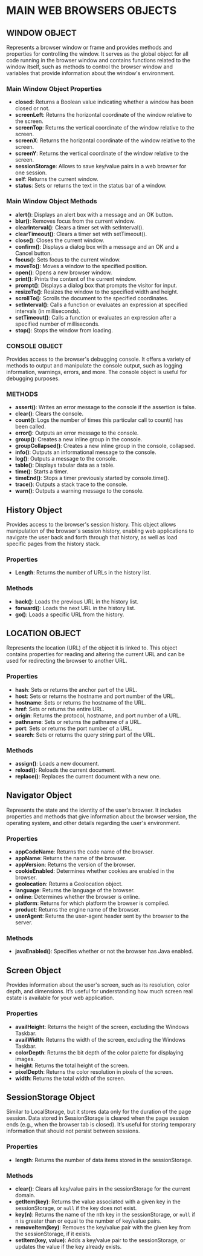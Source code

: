 # MAIN WEB BROWSERS OBJECTS

## WINDOW OBJECT

Represents a browser window or frame and provides methods and properties for controlling the window. It serves as the global object for all code running in the browser window and contains functions related to the window itself, such as methods to control the browser window and variables that provide information about the window's environment.

### Main Window Object Properties

- **closed**: Returns a Boolean value indicating whether a window has been closed or not.
- **screenLeft**: Returns the horizontal coordinate of the window relative to the screen.
- **screenTop**: Returns the vertical coordinate of the window relative to the screen.
- **screenX**: Returns the horizontal coordinate of the window relative to the screen.
- **screenY**: Returns the vertical coordinate of the window relative to the screen.
- **sessionStorage**: Allows to save key/value pairs in a web browser for one session.
- **self**: Returns the current window.
- **status**: Sets or returns the text in the status bar of a window.

### Main Window Object Methods

- **alert()**: Displays an alert box with a message and an OK button.
- **blur()**: Removes focus from the current window.
- **clearInterval()**: Clears a timer set with setInterval().
- **clearTimeout()**: Clears a timer set with setTimeout().
- **close()**: Closes the current window.
- **confirm()**: Displays a dialog box with a message and an OK and a Cancel button.
- **focus()**: Sets focus to the current window.
- **moveTo()**: Moves a window to the specified position.
- **open()**: Opens a new browser window.
- **print()**: Prints the content of the current window.
- **prompt()**: Displays a dialog box that prompts the visitor for input.
- **resizeTo()**: Resizes the window to the specified width and height.
- **scrollTo()**: Scrolls the document to the specified coordinates.
- **setInterval()**: Calls a function or evaluates an expression at specified intervals (in milliseconds).
- **setTimeout()**: Calls a function or evaluates an expression after a specified number of milliseconds.
- **stop()**: Stops the window from loading.

### CONSOLE OBJECT

Provides access to the browser's debugging console. It offers a variety of methods to output and manipulate the console output, such as logging information, warnings, errors, and more. The console object is useful for debugging purposes.

### METHODS

- **assert()**: Writes an error message to the console if the assertion is false.
- **clear()**: Clears the console.
- **count()**: Logs the number of times this particular call to count() has been called.
- **error()**: Outputs an error message to the console.
- **group()**: Creates a new inline group in the console.
- **groupCollapsed()**: Creates a new inline group in the console, collapsed.
- **info()**: Outputs an informational message to the console.
- **log()**: Outputs a message to the console.
- **table()**: Displays tabular data as a table.
- **time()**: Starts a timer.
- **timeEnd()**: Stops a timer previously started by console.time().
- **trace()**: Outputs a stack trace to the console.
- **warn()**: Outputs a warning message to the console.

## History Object

Provides access to the browser's session history. This object allows manipulation of the browser's session history, enabling web applications to navigate the user back and forth through that history, as well as load specific pages from the history stack.

### Properties

- **Length**: Returns the number of URLs in the history list.

### Methods

- **back()**: Loads the previous URL in the history list.
- **forward()**: Loads the next URL in the history list.
- **go()**: Loads a specific URL from the history.

## LOCATION OBJECT

Represents the location (URL) of the object it is linked to. This object contains properties for reading and altering the current URL and can be used for redirecting the browser to another URL.

### Properties

- **hash**: Sets or returns the anchor part of the URL.
- **host**: Sets or returns the hostname and port number of the URL.
- **hostname**: Sets or returns the hostname of the URL.
- **href**: Sets or returns the entire URL.
- **origin**: Returns the protocol, hostname, and port number of a URL.
- **pathname**: Sets or returns the pathname of a URL.
- **port**: Sets or returns the port number of a URL.
- **search**: Sets or returns the query string part of the URL.

### Methods

- **assign()**: Loads a new document.
- **reload()**: Reloads the current document.
- **replace()**: Replaces the current document with a new one.

## Navigator Object

Represents the state and the identity of the user's browser. It includes properties and methods that give information about the browser version, the operating system, and other details regarding the user's environment.

### Properties

- **appCodeName**: Returns the code name of the browser.
- **appName**: Returns the name of the browser.
- **appVersion**: Returns the version of the browser.
- **cookieEnabled**: Determines whether cookies are enabled in the browser.
- **geolocation**: Returns a Geolocation object.
- **language**: Returns the language of the browser.
- **online**: Determines whether the browser is online.
- **platform**: Returns for which platform the browser is compiled.
- **product**: Returns the engine name of the browser.
- **userAgent**: Returns the user-agent header sent by the browser to the server.

### Methods

- **javaEnabled()**: Specifies whether or not the browser has Java enabled.

## Screen Object

Provides information about the user's screen, such as its resolution, color depth, and dimensions. It’s useful for understanding how much screen real estate is available for your web application.

### Properties

- **availHeight**: Returns the height of the screen, excluding the Windows Taskbar.
- **availWidth**: Returns the width of the screen, excluding the Windows Taskbar.
- **colorDepth**: Returns the bit depth of the color palette for displaying images.
- **height**: Returns the total height of the screen.
- **pixelDepth**: Returns the color resolution in pixels of the screen.
- **width**: Returns the total width of the screen.

## SessionStorage Object

Similar to LocalStorage, but it stores data only for the duration of the page session. Data stored in SessionStorage is cleared when the page session ends (e.g., when the browser tab is closed). It’s useful for storing temporary information that should not persist between sessions.

### Properties

- **length**: Returns the number of data items stored in the sessionStorage.

### Methods

- **clear()**: Clears all key/value pairs in the sessionStorage for the current domain.
- **getItem(key)**: Returns the value associated with a given key in the sessionStorage, or `null` if the key does not exist.
- **key(n)**: Returns the name of the nth key in the sessionStorage, or `null` if n is greater than or equal to the number of key/value pairs.
- **removeItem(key)**: Removes the key/value pair with the given key from the sessionStorage, if it exists.
- **setItem(key, value)**: Adds a key/value pair to the sessionStorage, or updates the value if the key already exists.
